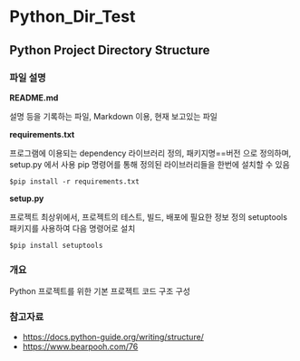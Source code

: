 # Python_Dir_Test
Python Project Directory Structure
---
### 파일 설명
**README.md**

설명 등을 기록하는 파일, Markdown 이용, 현재 보고있는 파일

**requirements.txt**

프로그램에 이용되는 dependency 라이브러리 정의, 패키지명==버전 으로 정의하며, setup.py 에서 사용
pip 명령어를 통해 정의된 라이브러리들을 한번에 설치할 수 있음
```
$pip install -r requirements.txt
```

**setup.py**

프로젝트 최상위에서, 프로젝트의 테스트, 빌드, 배포에 필요한 정보 정의
setuptools 패키지를 사용하여 다음 명령어로 설치
```
$pip install setuptools
```



### 개요
Python 프로젝트를 위한 기본 프로젝트 코드 구조 구성

### 참고자료
- https://docs.python-guide.org/writing/structure/ 
- https://www.bearpooh.com/76
